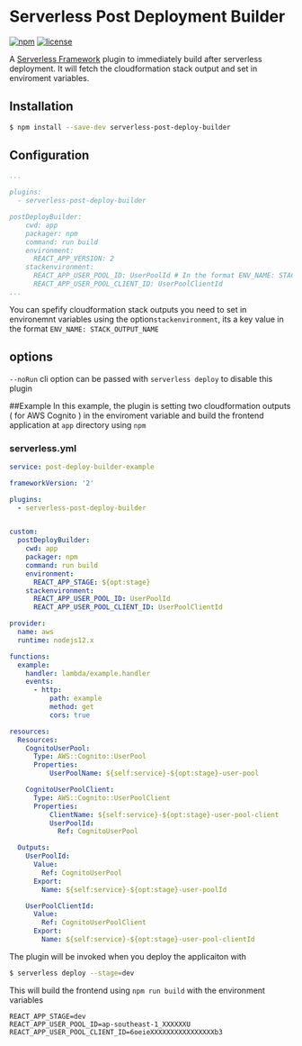 # Serverless Post Deployment Builder
[![npm](https://img.shields.io/npm/v/serverless-post-deploy-builder.svg)](https://www.npmjs.com/package/serverless-post-deploy-builder)
[![license](https://img.shields.io/github/license/mahasooq/serverless-post-deploy-builder.svg)](https://github.com/mahasooq/serverless-post-deploy-builder/blob/master/LICENSE.md)

A [Serverless Framework](https://serverless.com) plugin to immediately build after serverless deployment. It will fetch the cloudformation stack output and set in enviroment variables. 

## Installation

```sh
$ npm install --save-dev serverless-post-deploy-builder
```

## Configuration


```yaml
...

plugins:
  - serverless-post-deploy-builder

postDeployBuilder:
    cwd: app
    packager: npm
    command: run build
    environment:
      REACT_APP_VERSION: 2
    stackenvironment:
      REACT_APP_USER_POOL_ID: UserPoolId # In the format ENV_NAME: STACK_OUTPUT_NAME
      REACT_APP_USER_POOL_CLIENT_ID: UserPoolClientId
...
```
You can spefify cloudformation stack outputs you need to set in environemnt variables using the option`stackenvironment`, its a key value in the format `ENV_NAME: STACK_OUTPUT_NAME`

## options 
`--noRun` cli option can be passed with `serverless deploy` to disable this plugin

##Example
In this example, the plugin is setting two cloudformation outputs ( for AWS Cognito ) in the enviroment variable and build the frontend application at `app` directory using `npm`

### serverless.yml

```yaml
service: post-deploy-builder-example

frameworkVersion: '2'

plugins:
  - serverless-post-deploy-builder


custom:  
  postDeployBuilder:
    cwd: app
    packager: npm
    command: run build
    environment:
      REACT_APP_STAGE: ${opt:stage}
    stackenvironment:
      REACT_APP_USER_POOL_ID: UserPoolId
      REACT_APP_USER_POOL_CLIENT_ID: UserPoolClientId

provider:
  name: aws
  runtime: nodejs12.x

functions:
  example:
    handler: lambda/example.handler
    events:
      - http:
          path: example
          method: get
          cors: true

resources:
  Resources:    
    CognitoUserPool:
      Type: AWS::Cognito::UserPool
      Properties:
          UserPoolName: ${self:service}-${opt:stage}-user-pool

    CognitoUserPoolClient:
      Type: AWS::Cognito::UserPoolClient
      Properties:
          ClientName: ${self:service}-${opt:stage}-user-pool-client
          UserPoolId:
            Ref: CognitoUserPool

  Outputs:
    UserPoolId:
      Value:
        Ref: CognitoUserPool
      Export:
        Name: ${self:service}-${opt:stage}-user-poolId

    UserPoolClientId:
      Value:
        Ref: CognitoUserPoolClient
      Export:
        Name: ${self:service}-${opt:stage}-user-pool-clientId
```

The plugin will be invoked when you deploy the applicaiton with
```sh
$ serverless deploy --stage=dev
```
This will build the frontend using `npm run build` with the environment variables
```env
REACT_APP_STAGE=dev
REACT_APP_USER_POOL_ID=ap-southeast-1_XXXXXXU
REACT_APP_USER_POOL_CLIENT_ID=6oeieXXXXXXXXXXXXXXXXb3
```
